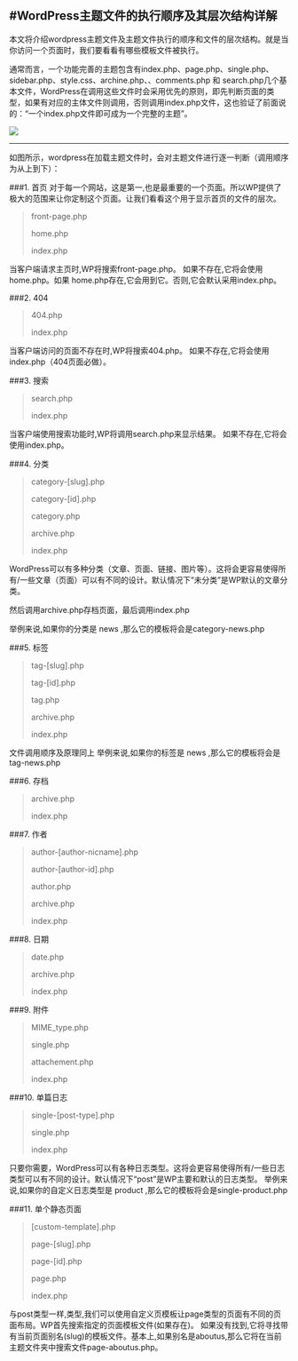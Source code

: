 #WordPress主题文件的执行顺序及其层次结构详解
---
本文将介绍wordpress主题文件及主题文件执行的顺序和文件的层次结构。就是当你访问一个页面时，我们要看看有哪些模板文件被执行。

通常而言，一个功能完善的主题包含有index.php、page.php、single.php、sidebar.php、style.css、archine.php、、comments.php 和 search.php几个基本文件，WordPress在调用这些文件时会采用优先的原则，即先判断页面的类型，如果有对应的主体文件则调用，否则调用index.php文件，这也验证了前面说的：“一个index.php文件即可成为一个完整的主题”。

![](https://raw.githubusercontent.com/xiaqiubo/xiaoxia/master/whichtemplate-large.png)

---

如图所示，wordpress在加载主题文件时，会对主题文件进行逐一判断（调用顺序为从上到下）：

###1. 首页
对于每一个网站，这是第一,也是最重要的一个页面。所以WP提供了极大的范围来让你定制这个页面。让我们看看这个用于显示首页的文件的层次。

> front-page.php
> 
> home.php
> 
> index.php

当客户端请求主页时,WP将搜索front-page.php。 如果不存在,它将会使用home.php。如果 home.php存在,它会用到它。否则,它会默认采用index.php。

###2. 404
> 404.php
> 
> index.php

当客户端访问的页面不存在时,WP将搜索404.php。 如果不存在,它将会使用index.php（404页面必做）。

###3. 搜索
> search.php
> 
> index.php

当客户端使用搜索功能时,WP将调用search.php来显示结果。 如果不存在,它将会使用index.php。

###4. 分类
> category-[slug].php
> 
> category-[id].php
> 
> category.php
> 
> archive.php
> 
> index.php

WordPress可以有多种分类（文章、页面、链接、图片等）。这将会更容易使得所有/一些文章（页面）可以有不同的设计。默认情况下“未分类”是WP默认的文章分类。

然后调用archive.php存档页面，最后调用index.php

举例来说,如果你的分类是 news ,那么它的模板将会是category-news.php

###5. 标签
> tag-[slug].php
> 
> tag-[id].php
> 
> tag.php
> 
> archive.php
> 
> index.php

文件调用顺序及原理同上
举例来说,如果你的标签是 news ,那么它的模板将会是tag-news.php

###6. 存档
> archive.php
> 
> index.php

###7. 作者
> author-[author-nicname].php
> 
> author-[author-id].php
> 
> author.php
> 
> archive.php
> 
> index.php

###8. 日期
> date.php
> 
> archive.php
> 
> index.php

###9. 附件
> MIME_type.php
> 
> single.php
> 
> attachement.php
> 
> index.php

###10. 单篇日志
> single-[post-type].php
> 
> single.php
> 
> index.php

只要你需要，WordPress可以有各种日志类型。这将会更容易使得所有/一些日志类型可以有不同的设计。默认情况下“post”是WP主要和默认的日志类型。
举例来说,如果你的自定义日志类型是 product ,那么它的模板将会是single-product.php

###11. 单个静态页面
> [custom-template].php
> 
> page-[slug].php
> 
> page-[id].php
> 
> page.php
> 
> index.php

与post类型一样,类型,我们可以使用自定义页模板让page类型的页面有不同的页面布局。WP首先搜索指定的页面模板文件(如果存在)。
如果没有找到,它将寻找带有当前页面别名(slug)的模板文件。基本上,如果别名是aboutus,那么它将在当前主题文件夹中搜索文件page-aboutus.php。